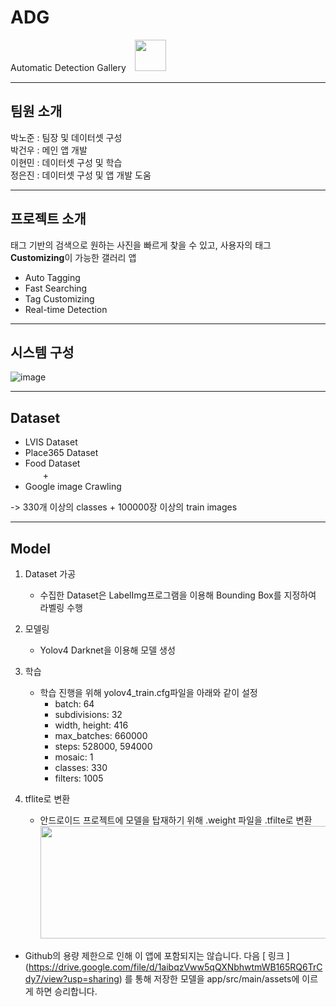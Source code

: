 # ADG  
Automatic Detection Gallery　<img src=https://user-images.githubusercontent.com/65718183/139021701-1237017a-2601-44ae-9c9b-8a972203e504.png width="50" height="50"/>
___
## 팀원 소개
박노준 : 팀장 및 데이터셋 구성  
박건우 : 메인 앱 개발  
이현민 : 데이터셋 구성 및 학습  
정은진 : 데이터셋 구성 및 앱 개발 도움  

------------
## 프로젝트 소개
태그 기반의 검색으로 원하는 사진을 빠르게 찾을 수 있고, 사용자의 태그 **Customizing**이 가능한 갤러리 앱  
- Auto Tagging
- Fast Searching
- Tag Customizing
- Real-time Detection
------------
## 시스템 구성
![image](https://user-images.githubusercontent.com/67961082/139584477-815578a9-8384-44b7-8295-f8ac8e7e2dee.png)

------------
## Dataset
- LVIS Dataset
- Place365 Dataset
- Food Dataset  
　　&#43;
- Google image Crawling  

-> 330개 이상의 classes &#43; 100000장 이상의 train images

------------
## Model
1. Dataset 가공
    + 수집한 Dataset은 LabelImg프로그램을 이용해 Bounding Box를 지정하여 라벨링 수행
    
2. 모델링
    + Yolov4 Darknet을 이용해 모델 생성
 
3. 학습
    + 학습 진행을 위해 yolov4_train.cfg파일을 아래와 같이 설정
        + batch: 64
        + subdivisions: 32
        + width, height: 416
        + max_batches: 660000
        + steps: 528000, 594000
        + mosaic: 1
        + classes: 330
        + filters: 1005
4. tflite로 변환
    + 안드로이드 프로젝트에 모델을 탑재하기 위해 .weight 파일을 .tfilte로 변환  <img src=https://user-images.githubusercontent.com/65718183/139207444-6cb59556-e8a7-46f7-b20d-f75e08ec28f4.JPG width="900" height="180"/>
    
    
- Github의 용량 제한으로 인해 이 앱에 포함되지는 않습니다. 다음 [ 링크 ] (https://drive.google.com/file/d/1aibqzVww5qQXNbhwtmWB165RQ6TrCdy7/view?usp=sharing) 를 통해 저장한 모델을 app/src/main/assets에 이르게 하면 승리합니다.
